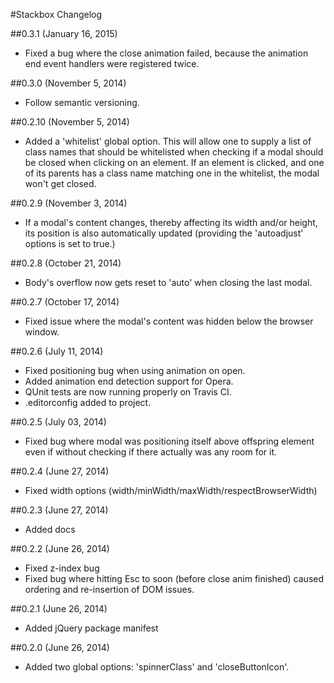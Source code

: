 #Stackbox Changelog

##0.3.1 (January 16, 2015)
* Fixed a bug where the close animation failed, because the animation end event handlers were registered twice.

##0.3.0 (November 5, 2014)
* Follow semantic versioning.

##0.2.10 (November 5, 2014)
* Added a 'whitelist' global option. This will allow one to supply a list of class names that should be whitelisted when checking if a modal should be closed when clicking on an element. If an element is clicked, and one of its parents has a class name matching one in the whitelist, the modal won't get closed.

##0.2.9 (November 3, 2014)
* If a modal's content changes, thereby affecting its width and/or height, its position is also automatically updated (providing the 'autoadjust' options is set to true.)

##0.2.8 (October 21, 2014)
* Body's overflow now gets reset to 'auto' when closing the last modal.

##0.2.7 (October 17, 2014)
* Fixed issue where the modal's content was hidden below the browser window.

##0.2.6 (July 11, 2014)
* Fixed positioning bug when using animation on open.
* Added animation end detection support for Opera.
* QUnit tests are now running properly on Travis CI.
* .editorconfig added to project.

##0.2.5 (July 03, 2014)
* Fixed bug where modal was positioning itself above offspring element even if without checking if there actually was any room for it.

##0.2.4 (June 27, 2014)
* Fixed width options (width/minWidth/maxWidth/respectBrowserWidth)

##0.2.3 (June 27, 2014)
* Added docs

##0.2.2 (June 26, 2014)
* Fixed z-index bug
* Fixed bug where hitting Esc to soon (before close anim finished) caused ordering and re-insertion of DOM issues.

##0.2.1 (June 26, 2014)
* Added jQuery package manifest

##0.2.0 (June 26, 2014)

* Added two global options: 'spinnerClass' and 'closeButtonIcon'.
